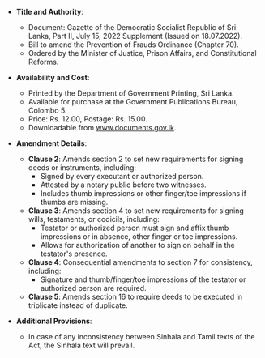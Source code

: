 - **Title and Authority**:
  - Document: Gazette of the Democratic Socialist Republic of Sri Lanka, Part II, July 15, 2022 Supplement (Issued on 18.07.2022).
  - Bill to amend the Prevention of Frauds Ordinance (Chapter 70).
  - Ordered by the Minister of Justice, Prison Affairs, and Constitutional Reforms.

- **Availability and Cost**:
  - Printed by the Department of Government Printing, Sri Lanka.
  - Available for purchase at the Government Publications Bureau, Colombo 5.
  - Price: Rs. 12.00, Postage: Rs. 15.00.
  - Downloadable from www.documents.gov.lk.

- **Amendment Details**:
  - **Clause 2**: Amends section 2 to set new requirements for signing deeds or instruments, including:
    - Signed by every executant or authorized person.
    - Attested by a notary public before two witnesses.
    - Includes thumb impressions or other finger/toe impressions if thumbs are missing.
  - **Clause 3**: Amends section 4 to set new requirements for signing wills, testaments, or codicils, including:
    - Testator or authorized person must sign and affix thumb impressions or in absence, other finger or toe impressions.
    - Allows for authorization of another to sign on behalf in the testator's presence.
  - **Clause 4**: Consequential amendments to section 7 for consistency, including:
    - Signature and thumb/finger/toe impressions of the testator or authorized person are required.
  - **Clause 5**: Amends section 16 to require deeds to be executed in triplicate instead of duplicate.

- **Additional Provisions**:
  - In case of any inconsistency between Sinhala and Tamil texts of the Act, the Sinhala text will prevail.